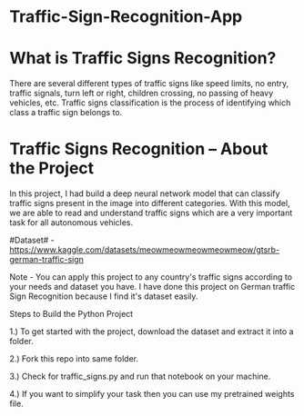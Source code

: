 # Traffic-Sign-Recognition-App

# What is Traffic Signs Recognition?
There are several different types of traffic signs like speed limits, no entry, traffic signals, turn left or right, children crossing, no passing of heavy vehicles, etc. Traffic signs classification is the process of identifying which class a traffic sign belongs to.

# Traffic Signs Recognition – About the Project
In this project, I had build a deep neural network model that can classify traffic signs present in the image into different categories. With this model, we are able to read and understand traffic signs which are a very important task for all autonomous vehicles.

#Dataset# - https://www.kaggle.com/datasets/meowmeowmeowmeowmeow/gtsrb-german-traffic-sign

Note - You can apply this project to any country's traffic signs according to your needs and dataset you have. I have done this project on German traffic Sign Recognition because I find it's dataset easily.

Steps to Build the Python Project

1.) To get started with the project, download the dataset and extract it into a folder.

2.) Fork this repo into same folder.

3.) Check for traffic_signs.py and run that notebook on your machine.

4.) If you want to simplify your task then you can use my pretrained weights file.

